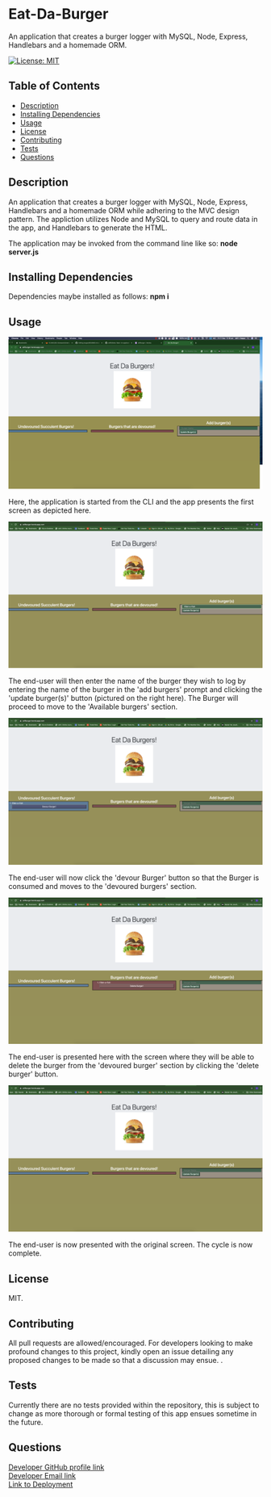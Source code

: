 # Eat-Da-Burger
An application that creates a burger logger with MySQL, Node, Express, Handlebars and a homemade ORM.

[![License: MIT](https://img.shields.io/badge/License-MIT-yellow.svg)](https://opensource.org/licenses/MIT)

## Table of Contents
  * [Description](#description)
  * [Installing Dependencies](#installing-dependencies)
  * [Usage](#usage)
  * [License](#license)
  * [Contributing](#contributing)
  * [Tests](#tests)
  * [Questions](#questions)

## Description
An application that creates a burger logger with MySQL, Node, Express, Handlebars and a homemade ORM while adhering to   the MVC design pattern. The appliction utilizes Node and MySQL to query and route data in the  app, and Handlebars to generate the  HTML.


The application may be invoked from the command line like so:
**node server.js**

## Installing Dependencies
 Dependencies maybe installed as follows:
 **npm i**

## Usage
  
![](/public/assets/img/home.png)

Here, the application is started from the CLI  and the app presents the first screen as depicted  here. 

![](/public/assets/img/addBurger.png)

The end-user will then enter the name of the burger they wish to log by entering the name of the burger in the 'add burgers' prompt  and clicking the 'update burger(s)' button (pictured on the right here). The Burger will proceed to  move to the 'Available burgers' section.

![](/public/assets/img/devourBurger.png)

The end-user will now click the 'devour Burger' button so that the Burger is consumed  and  moves to the 'devoured burgers' section. 

![](/public/assets/img/deleteBurger.png)

The end-user is presented here  with the screen  where they will be able to delete the burger from the 'devoured burger' section by clicking the 'delete burger' button.



![](/public/assets/img/finalScreen.png)

The end-user is now presented with the original screen. The cycle is now complete.


## License
MIT.
 
## Contributing
All pull requests are allowed/encouraged. For developers looking to make profound changes to this project, kindly open an issue detailing any proposed changes to be made so that a discussion may ensue.
 .
## Tests
Currently there are no  tests provided within the repository, this  is subject to change as more thorough or formal testing of this app ensues sometime in the future.


## Questions
[Developer GitHub profile link](https://github.com/atifih)  
[Developer Email link](mailto:atif.haque@gmail.com)  
[Link to Deployment](https://atifburger.herokuapp.com/)

